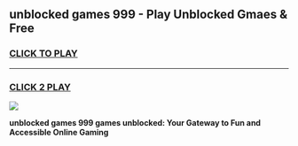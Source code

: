 
## unblocked games 999 - Play Unblocked Gmaes & Free
<h3>
<a href="https://premium.freeplayer.one?title=unblocked_games_999&ref=20F">CLICK TO PLAY</a></h3>
<hr>

<h3>
<a href="https://premium.freeplayer.one?title=unblocked_games_999&ref=20F">CLICK 2 PLAY</a>
  
</h3>

<a href="https://premium.freeplayer.one?title=unblocked_games_999&ref=20F/"><img src="https://clearcache.store/games.png"></a>


**unblocked games 999 games unblocked: Your Gateway to Fun and Accessible Online Gaming**
